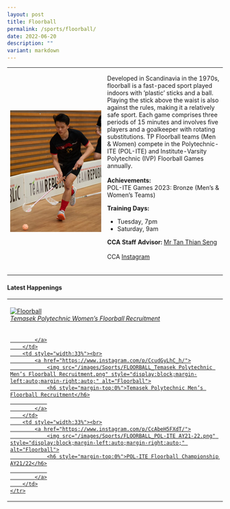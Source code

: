 ```yaml
---
layout: post
title: Floorball
permalink: /sports/floorball/
date: 2022-06-20
description: ""
variant: markdown
---
```

<table>
    <tbody><tr>
        <td style="width:45%"><img src="/images/Sports/FLOORBALL.png" style="display:block;margin-left:auto;margin-right:auto;" alt="Floorball"></td>
        <td>
            <p>
                Developed in Scandinavia in the 1970s, floorball is a fast-paced sport played indoors with ’plastic’ sticks and a ball. Playing the stick above the waist is also against the rules, making it a relatively safe sport. Each game comprises three periods of 15 minutes and involves five players and a goalkeeper with rotating substitutions. TP Floorball teams (Men &amp; Women) compete in the Polytechnic-ITE (POL-ITE) and Institute-Varsity Polytechnic (IVP) Floorball Games annually.<br>
                <br>
                <b>Achievements:</b><br>
                POL-ITE Games 2023: Bronze (Men’s &amp; Women’s Teams)
<br>
             </p><p></p>
            <p>
              </p><p></p>
              <p>
                <b>Training Days:</b>
                </p><ul>
                    <li>Tuesday, 7pm</li>
                    <li>Saturday, 9am</li>
                </ul>
              <p></p>
              <p>
                <b>CCA Staff Advisor:</b> <a href="mailto:Tan_Thian_Seng@tp.edu.sg">Mr Tan Thian Seng</a><br>
                <br>
                CCA <a href="https://www.instagram.com/tpfloorball/">Instagram</a><br>
                <br>
              </p>
        </td>
    </tr>
</tbody></table>

#### Latest Happenings

<table>
    <tbody><tr>
        <td style="width:33%"><br>
            <a href="https://www.instagram.com/p/CcudGyLhC_h/">
                <img src="/images/Sports/FLOORBALL_Temasek Polytechnic Women’s Floorball Recruitment.png" style="display:block;margin-left:auto;margin-right:auto;" alt="Floorball">
                <h6 style="margin-top:0%">Temasek Polytechnic Women’s Floorball Recruitment</h6>
                
            </a>
        </td>
        <td style="width:33%"><br>
            <a href="https://www.instagram.com/p/CcudGyLhC_h/">
                <img src="/images/Sports/FLOORBALL_Temasek Polytechnic Men’s Floorball Recruitment.png" style="display:block;margin-left:auto;margin-right:auto;" alt="Floorball">
                <h6 style="margin-top:0%">Temasek Polytechnic Men’s Floorball Recruitment</h6>
                
            </a>
        </td>
        <td style="width:33%"><br>
            <a href="https://www.instagram.com/p/CcAbeH5FXdT/">
                <img src="/images/Sports/FLOORBALL_POL-ITE AY21-22.png" style="display:block;margin-left:auto;margin-right:auto;" alt="Floorball">
                <h6 style="margin-top:0%">POL-ITE Floorball Championship AY21/22</h6>
                
            </a>
        </td>
    </tr>
</tbody></table>